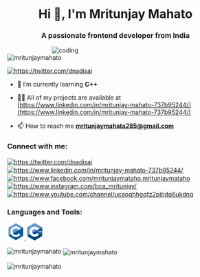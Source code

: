 <h1 align="center">Hi 👋, I'm Mritunjay Mahato</h1>
<h3 align="center">A passionate frontend developer from India</h3>

<img align="right" alt="coding" width="400" src="https://user-images.githubusercontent.com/55389276/140866485-8fb1c876-9a8f-4d6a-98dc-08c4981eaf70.gif">

<p align="left"> <img src="https://komarev.com/ghpvc/?username=mritunjaymahato&label=Profile%20views&color=0e75b6&style=flat" alt="mritunjaymahato" /> </p>

<p align="left"> <a href="https://twitter.com/https://twitter.com/dnadisai" target="blank"><img src="https://img.shields.io/twitter/follow/https://twitter.com/dnadisai?logo=twitter&style=for-the-badge" alt="https://twitter.com/dnadisai" /></a> </p>

- 🌱 I’m currently learning **C++**

- 👨‍💻 All of my projects are available at [https://www.linkedin.com/in/mritunjay-mahato-737b95244/](https://www.linkedin.com/in/mritunjay-mahato-737b95244/)

- 📫 How to reach me **mritunjaymahata285@gmail.com**

<h3 align="left">Connect with me:</h3>
<p align="left">
<a href="https://twitter.com/https://twitter.com/dnadisai" target="blank"><img align="center" src="https://raw.githubusercontent.com/rahuldkjain/github-profile-readme-generator/master/src/images/icons/Social/twitter.svg" alt="https://twitter.com/dnadisai" height="30" width="40" /></a>
<a href="https://linkedin.com/in/https://www.linkedin.com/in/mritunjay-mahato-737b95244/" target="blank"><img align="center" src="https://raw.githubusercontent.com/rahuldkjain/github-profile-readme-generator/master/src/images/icons/Social/linked-in-alt.svg" alt="https://www.linkedin.com/in/mritunjay-mahato-737b95244/" height="30" width="40" /></a>
<a href="https://fb.com/https://www.facebook.com/mritunjaymataho.mritunjaymataho" target="blank"><img align="center" src="https://raw.githubusercontent.com/rahuldkjain/github-profile-readme-generator/master/src/images/icons/Social/facebook.svg" alt="https://www.facebook.com/mritunjaymataho.mritunjaymataho" height="30" width="40" /></a>
<a href="https://instagram.com/https://www.instagram.com/bca_mritunjay/" target="blank"><img align="center" src="https://raw.githubusercontent.com/rahuldkjain/github-profile-readme-generator/master/src/images/icons/Social/instagram.svg" alt="https://www.instagram.com/bca_mritunjay/" height="30" width="40" /></a>
<a href="https://www.youtube.com/c/https://www.youtube.com/channel/ucaoqhhgqfz2pjtjdq6ukdnq" target="blank"><img align="center" src="https://raw.githubusercontent.com/rahuldkjain/github-profile-readme-generator/master/src/images/icons/Social/youtube.svg" alt="https://www.youtube.com/channel/ucaoqhhgqfz2pjtjdq6ukdnq" height="30" width="40" /></a>
</p>

<h3 align="left">Languages and Tools:</h3>
<p align="left"> <a href="https://www.cprogramming.com/" target="_blank" rel="noreferrer"> <img src="https://raw.githubusercontent.com/devicons/devicon/master/icons/c/c-original.svg" alt="c" width="40" height="40"/> </a> <a href="https://www.w3schools.com/cpp/" target="_blank" rel="noreferrer"> <img src="https://raw.githubusercontent.com/devicons/devicon/master/icons/cplusplus/cplusplus-original.svg" alt="cplusplus" width="40" height="40"/> </a> </p>

<p><img align="left" src="https://github-readme-stats.vercel.app/api/top-langs?username=mritunjaymahato&show_icons=true&locale=en&layout=compact" alt="mritunjaymahato" /></p>

<p>&nbsp;<img align="center" src="https://github-readme-stats.vercel.app/api?username=mritunjaymahato&show_icons=true&locale=en" alt="mritunjaymahato" /></p>

<p><img align="center" src="https://github-readme-streak-stats.herokuapp.com/?user=mritunjaymahato&" alt="mritunjaymahato" /></p>

